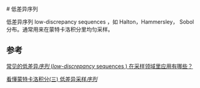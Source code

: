 ﻿﻿# 低差异序列

低差异序列 low-discrepancy sequences ，如 Halton，Hammersley， Sobol 分布。通常用来在蒙特卡洛积分里均匀采样。

## 参考

[常见的低差异*序列* (*low-discrepancy* sequences ) 在采样领域里应用有哪些？](https://www.zhihu.com/question/24207493/answer/74466418)

[看懂蒙特卡洛积分(三) 低差异采样*序列*](https://zhuanlan.zhihu.com/p/343666731)

